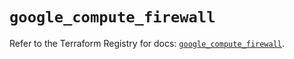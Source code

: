# `google_compute_firewall`

Refer to the Terraform Registry for docs: [`google_compute_firewall`](https://registry.terraform.io/providers/hashicorp/google/6.29.0/docs/resources/compute_firewall).
